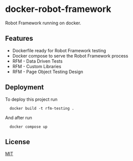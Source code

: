 
# docker-robot-framework

Robot Framework running on docker.

## Features

- Dockerfile ready for Robot Framework testing
- Docker compose to serve the Robot Framework process
- RFM - Data Driven Tests
- RFM - Custom Libraries
- RFM - Page Object Testing Design


## Deployment

To deploy this project run

```docker
  docker build -t rfm-testing .
```

And after run

```docker
  docker compose up
```

## License

[MIT](https://choosealicense.com/licenses/mit/)

